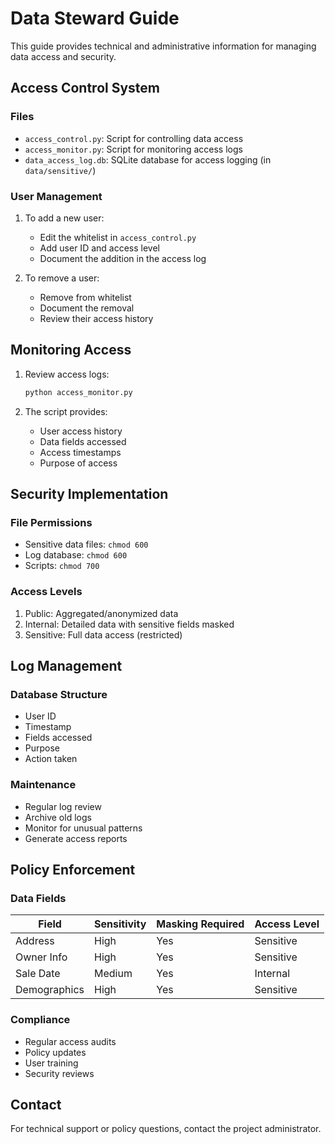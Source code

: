 # Data Steward Guide

This guide provides technical and administrative information for managing data access and security.

## Access Control System

### Files
- `access_control.py`: Script for controlling data access
- `access_monitor.py`: Script for monitoring access logs
- `data_access_log.db`: SQLite database for access logging (in `data/sensitive/`)

### User Management
1. To add a new user:
   - Edit the whitelist in `access_control.py`
   - Add user ID and access level
   - Document the addition in the access log

2. To remove a user:
   - Remove from whitelist
   - Document the removal
   - Review their access history

## Monitoring Access

1. Review access logs:
   ```bash
   python access_monitor.py
   ```

2. The script provides:
   - User access history
   - Data fields accessed
   - Access timestamps
   - Purpose of access

## Security Implementation

### File Permissions
- Sensitive data files: `chmod 600`
- Log database: `chmod 600`
- Scripts: `chmod 700`

### Access Levels
1. Public: Aggregated/anonymized data
2. Internal: Detailed data with sensitive fields masked
3. Sensitive: Full data access (restricted)

## Log Management

### Database Structure
- User ID
- Timestamp
- Fields accessed
- Purpose
- Action taken

### Maintenance
- Regular log review
- Archive old logs
- Monitor for unusual patterns
- Generate access reports

## Policy Enforcement

### Data Fields
| Field | Sensitivity | Masking Required | Access Level |
|-------|-------------|------------------|--------------|
| Address | High | Yes | Sensitive |
| Owner Info | High | Yes | Sensitive |
| Sale Date | Medium | Yes | Internal |
| Demographics | High | Yes | Sensitive |

### Compliance
- Regular access audits
- Policy updates
- User training
- Security reviews

## Contact

For technical support or policy questions, contact the project administrator. 